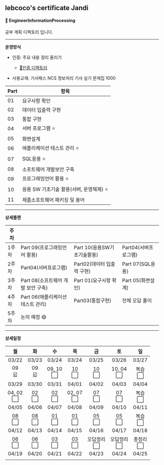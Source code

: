 ## lebcoco's certificate Jandi

#### :bookmark_tabs: EngineerInformationProcessing



공부 계획 디렉토리 입니다.

---




**운영방식**

* 인증: 주요 내용 정리 올리기 
  * [👀인증 디렉토리](https://github.com/jandifarm/certificate/tree/master/EngineerInformationProcessing202104/lebcoco/check)

* 사용교재: 기사패스 NCS 정보처리 기사 실기 문제집 1000

| Part | 항목                                         |
| ---- | -------------------------------------------- |
| 01   | 요구사항 확인                                |
| 02   | 데이터 입출력 구현                           |
| 03   | 통합 구현                                    |
| 04   | 서버 프로그램 :star:                         |
| 05   | 화면설계                                     |
| 06   | 애플리케이션 테스트 관리 :star:              |
| 07   | SQL응용 :star:                               |
| 08   | 소프트웨어 개발보안 구축                     |
| 09   | 프로그래밍언어 활용 :star:                   |
| 10   | 응용 SW 기초기술 활용(서버, 운영체제) :star: |
| 11   | 제품소프트웨어 패키징 및 용어                |

---





**상세플랜**

| 주차  |                                    |                             |                      |
| ----- | ---------------------------------- | --------------------------- | -------------------- |
| 1주차 | Part 09(프로그래밍언어 활용)       | Part 10(응용SW기초기술활용) | Part04(서버프로그램) |
| 2주차 | Part04(서버프로그램)               | Part02(데이터 입출력 구현)  | Part 07(SQL응용)     |
| 3주차 | Part 08(소프트웨어 개발 보안 구축) | Part 01(요구사항 확인)      | Part 05(화면설계)    |
| 4주차 | Part 06(애플리케이션 테스트 관리)  | Part03(통합구현)            | 전체 오답 풀이       |
| 5주차 | 논의 예정 :smile:                  |                             |                      |

---





**상세일정**

|                              월                              |                              화                              |                수                |                목                |                 금                 |                 토                 |                일                |
| :----------------------------------------------------------: | :----------------------------------------------------------: | :------------------------------: | :------------------------------: | :--------------------------------: | :--------------------------------: | :------------------------------: |
|                            03/22                             |                            03/23                             |              03/24               |              03/24               |               03/25                |               03/26                |              03/27               |
| 09<br />[:ballot_box_with_check:](https://docs.google.com/document/d/1dP9pkxsEYi-9YAKthbDNlj8FXQFtV_ie1CUb8Ay2jrE/edit?usp=sharing) | 09<br />​[:ballot_box_with_check:](https://docs.google.com/document/d/1dP9pkxsEYi-9YAKthbDNlj8FXQFtV_ie1CUb8Ay2jrE/edit?usp=sharing) | 09, 10<br />:white_large_square: |   10<br />:white_large_square:   |    10<br />:white_large_square:    |  10. 04<br />:white_large_square:  |  복습<br />:white_large_square:  |
|                            03/29                             |                            03/30                             |              03/31               |              04/01               |               04/02                |               04/03                |              04/04               |
|               04, 02<br />:white_large_square:               |                 02<br />:white_large_square:                 |   02<br />:white_large_square:   | 02, 07<br />:white_large_square: |    07<br />:white_large_square:    |    07<br />:white_large_square:    |  복습<br />:white_large_square:  |
|                            04/05                             |                            04/06                             |              04/07               |              04/08               |               04/09                |               04/10                |              04/11               |
|                 08<br />:white_large_square:                 |                 08<br />:white_large_square:                 |   01<br />:white_large_square:   |   01<br />:white_large_square:   |    05<br />:white_large_square:    |    05<br />:white_large_square:    |  복습<br />:white_large_square:  |
|                            04/12                             |                            04/13                             |              04/14               |              04/15               |               04/16                |               04/17                |              04/18               |
|                 06<br />:white_large_square:                 |                 06<br />:white_large_square:                 |   03<br />:white_large_square:   |   03<br />:white_large_square:   | 오답정리<br />:white_large_square: | 오답정리<br />:white_large_square: | 총정리<br />:white_large_square: |
|                            04/19                             |                            04/20                             |              04/21               |              04/22               |               04/23                |               04/24                |              04/25               |
|                                                              |                                                              |                                  |                                  |                                    |                                    |                                  |





